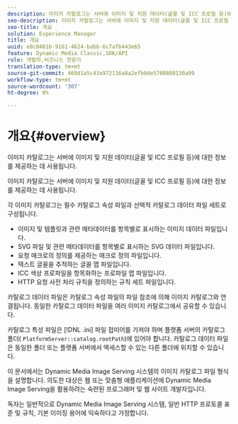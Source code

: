 ```yaml
---
description: 이미지 카탈로그는 서버에 이미지 및 지원 데이터(글꼴 및 ICC 프로필 등)에 대한 정보를 제공하는 데 사용됩니다.
seo-description: 이미지 카탈로그는 서버에 이미지 및 지원 데이터(글꼴 및 ICC 프로필 등)에 대한 정보를 제공하는 데 사용됩니다.
seo-title: 개요
solution: Experience Manager
title: 개요
uuid: e8c0401b-9161-4624-babb-6c7afb443e65
feature: Dynamic Media Classic,SDK/API
role: 개발자,비즈니스 전문가
translation-type: tm+mt
source-git-commit: 469d1a5c43a972116a8a2efb0de5708800130a99
workflow-type: tm+mt
source-wordcount: '307'
ht-degree: 0%

---
```



# 개요{#overview}

이미지 카탈로그는 서버에 이미지 및 지원 데이터(글꼴 및 ICC 프로필 등)에 대한 정보를 제공하는 데 사용됩니다.

이미지 카탈로그는 서버에 이미지 및 지원 데이터(글꼴 및 ICC 프로필 등)에 대한 정보를 제공하는 데 사용됩니다.

각 이미지 카탈로그는 필수 카탈로그 속성 파일과 선택적 카탈로그 데이터 파일 세트로 구성됩니다.

* 이미지 및 템플릿과 관련 메타데이터를 항목별로 표시하는 이미지 데이터 파일입니다.
* SVG 파일 및 관련 메타데이터를 항목별로 표시하는 SVG 데이터 파일입니다.
* 요청 매크로의 정의를 제공하는 매크로 정의 파일입니다.
* 텍스트 글꼴을 추적하는 글꼴 맵 파일입니다.
* ICC 색상 프로파일을 항목화하는 프로파일 맵 파일입니다.
* HTTP 요청 사전 처리 규칙을 정의하는 규칙 세트 파일입니다.

카탈로그 데이터 파일은 카탈로그 속성 파일의 파일 참조에 의해 이미지 카탈로그와 연결됩니다. 동일한 카탈로그 데이터 파일을 여러 이미지 카탈로그에서 공유할 수 있습니다.

카탈로그 특성 파일은 [!DNL .ini] 파일 접미어를 가져야 하며 플랫폼 서버의 카탈로그 폴더( `PlatformServer::catalog.rootPath`)에 있어야 합니다. 카탈로그 데이터 파일은 동일한 폴더 또는 플랫폼 서버에서 액세스할 수 있는 다른 폴더에 위치할 수 있습니다.

이 문서에서는 Dynamic Media Image Serving 시스템의 이미지 카탈로그 파일 형식을 설명합니다. 의도한 대상은 웹 또는 맞춤형 애플리케이션에 Dynamic Media Image Serving을 활용하려는 숙련된 프로그래머 및 웹 사이트 개발자입니다.

독자는 일반적으로 Dynamic Media Image Serving 시스템, 일반 HTTP 프로토콜 표준 및 규칙, 기본 이미징 용어에 익숙하다고 가정합니다.

